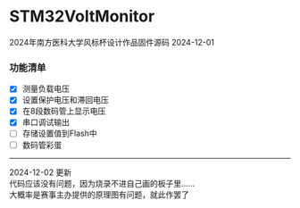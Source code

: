 # STM32VoltMonitor
2024年南方医科大学风标杯设计作品固件源码 2024-12-01
<br>
### 功能清单
- [x] 测量负载电压
- [x] 设置保护电压和滞回电压
- [x] 在8段数码管上显示电压
- [x] 串口调试输出
- [ ] 存储设置值到Flash中
- [ ] 数码管彩蛋
---
2024-12-02 更新<br>
代码应该没有问题，因为烧录不进自己画的板子里……<br>
大概率是赛事主办提供的原理图有问题，就此作罢了
